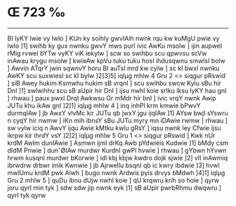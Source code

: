# Œ 723 ‰
---
BI lyKY lwie vy lwlo ] KUn ky soihly gwvIAih nwnk rqu kw kuMgU pwie vy
lwlo ]1] swihb ky gux nwnku gwvY mws purI ivic AwKu msolw ] ijin
aupweI rMig rvweI bYTw vyKY viK iekylw ] scw so swihbu scu qpwvsu scVw
inAwau krygu msolw ] kwieAw kpVu tuku tuku hosI ihdusqwnu smwlsI bolw ]
Awvin ATqrY jwin sqwnvY horu BI auTsI mrd kw cylw ] sc kI bwxI
nwnku AwKY scu suxwiesI sc kI bylw ]2]3]5]
iqlµg mhlw 4 Gru 2 <> siqgur pRswid ] siB Awey hukim Ksmwhu
hukim sB vrqnI ] scu swihbu swcw Kylu sBu hir DnI ]1] swlwihhu scu
sB aUpir hir DnI ] ijsu nwhI koie srIku iksu lyKY hau gnI ] rhwau ]
paux pwxI DrqI Awkwsu Gr mMdr hir bnI ] ivic vrqY nwnk Awip JUTu
khu ikAw gnI ]2]1] iqlµg mhlw 4 ] inq inhPl krm kmwie bPwvY
durmqIAw ] jb AwxY vlvMc kir JUTu qb jwxY jgu ijqIAw ]1] AYsw bwjI
sYswru n cyqY hir nwmw ] iKn mih ibnsY sBu JUTu myry mn iDAwie rwmw ]
rhwau ] sw vylw iciq n AwvY ijqu Awie kMtku kwlu gRsY ] iqsu nwnk ley
Cfwie ijsu ikrpw kir ihrdY vsY ]2]2]
iqlµg mhlw 5 Gru 1 <> siqgur pRswid ] Kwk nUr krdM
Awlm dunIAwie ] Asmwn ijmI drKq Awb pYdwieis Kudwie ]1] bMdy
csm dIdM Pnwie ] dunˆØIAw murdwr KurdnI gwPl hvwie ] rhwau ] gYbwn
hYvwn hrwm kusqnI murdwr bKorwie ] idl kbj kbjw kwdro dojk sjwie
]2] vlI inAwmiq ibrwdrw drbwr imlk Kwnwie ] jb AjrweIlu
bsqnI qb ic kwry ibdwie ]3] hvwl mwlUmu krdM pwk Alwh ] bugo
nwnk Ardwis pyis drvys bMdwh ]4]1] iqlµg Gru 2 mhlw 5 ] quDu ibnu
dUjw nwhI koie ] qU krqwru krih so hoie ] qyrw joru qyrI min tyk ] sdw
sdw jip nwnk eyk ]1] sB aUpir pwrbRhmu dwqwru ] qyrI tyk qyrw
####
